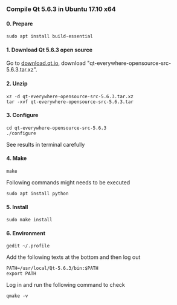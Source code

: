 ### Compile Qt 5.6.3 in Ubuntu 17.10 x64
#### 0. Prepare
```
sudo apt install build-essential
```
#### 1. Download Qt 5.6.3 open source
Go to [download.qt.io](https://download.qt.io/official_releases/qt/5.6/5.6.3/single/), download "qt-everywhere-opensource-src-5.6.3.tar.xz".
#### 2. Unzip
```
xz -d qt-everywhere-opensource-src-5.6.3.tar.xz
tar -xvf qt-everywhere-opensource-src-5.6.3.tar
```
#### 3. Configure
```
cd qt-everywhere-opensource-src-5.6.3
./configure
```
See results in terminal carefully
#### 4. Make
```
make
```
Following commands might needs to be executed
```
sudo apt install python
```
#### 5. Install
```
sudo make install
```
#### 6. Environment
```
gedit ~/.profile
```
Add the following texts at the bottom and then log out
```
PATH=/usr/local/Qt-5.6.3/bin:$PATH
export PATH
```
Log in and run the following command to check
```
qmake -v
```
